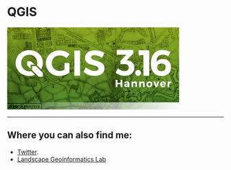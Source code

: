 # QGIS

[![QGIS teaser](images/QGIS_intro_teaser.png)](https://github.com/kevelyn1/)

---

## Where you can also find me:

* [Twitter](https://twitter.com/evelynuuemaa).
* [Landscape Geoinformatics Lab](https://landscape-geoinformatics.ut.ee/people-0)
